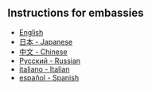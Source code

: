 ## Instructions for embassies
<ul>
  <li lang="en"><a href="./en.html"> English </a></li>
  <li lang="en"><a href="./jp.html"> 日本 - Japanese </a></li>
  <li lang="zh"><a href="./zh.html"> 中文 - Chinese </a></li>
  <li lang="zh"><a href="./ru.html"> Pусский - Russian </a></li>
  <li lang="it"><a href="./it.html"> italiano - Italian </a></li>
  <li lang="es"><a href="./es.html"> español - Spanish </a></li>
</ul>
